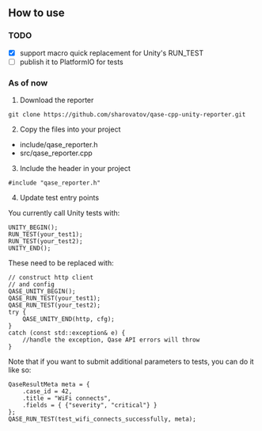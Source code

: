 ## How to use

### TODO

- [x] support macro quick replacement for Unity's RUN_TEST
- [ ] publish it to PlatformIO for tests

### As of now

1. Download the reporter

```
git clone https://github.com/sharovatov/qase-cpp-unity-reporter.git
```

2. Copy the files into your project

- include/qase_reporter.h
- src/qase_reporter.cpp

3. Include the header in your project

```
#include "qase_reporter.h"
```

4. Update test entry points

You currently call Unity tests with:
```
UNITY_BEGIN();
RUN_TEST(your_test1);
RUN_TEST(your_test2);
UNITY_END();
```

These need to be replaced with:
```
// construct http client
// and config
QASE_UNITY_BEGIN();
QASE_RUN_TEST(your_test1);
QASE_RUN_TEST(your_test2);
try {
    QASE_UNITY_END(http, cfg);
}
catch (const std::exception& e) {
    //handle the exception, Qase API errors will throw
}
```

Note that if you want to submit additional parameters to tests, you can do it like so:

```
QaseResultMeta meta = {
	.case_id = 42,
	.title = "WiFi connects",
	.fields = { {"severity", "critical"} }
};
QASE_RUN_TEST(test_wifi_connects_successfully, meta);
```
